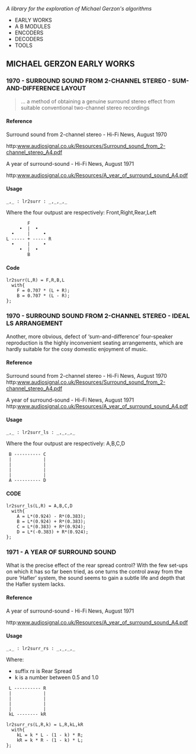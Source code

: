 _A library for the exploration of Michael Gerzon's algorithms_

 * EARLY WORKS
 * A B MODULES
 * ENCODERS
 * DECODERS
 * TOOLS

## MICHAEL GERZON EARLY WORKS

### 1970 - SURROUND SOUND FROM 2-CHANNEL STEREO - SUM-AND-DIFFERENCE LAYOUT

> ... a method of obtaining a genuine surround stereo effect from suitable conventional two-channel stereo recordings

#### Reference

Surround sound from 2-channel stereo - Hi-Fi News, August 1970

http:www.audiosignal.co.uk/Resources/Surround_sound_from_2-channel_stereo_A4.pdf

A year of surround-sound - Hi-Fi News, August 1971

http:www.audiosignal.co.uk/Resources/A_year_of_surround_sound_A4.pdf

#### Usage

```
_,_ : lr2surr : _,_,_,_
```

Where the four outpust are respectively:
Front,Right,Rear,Left

```text
        F
     •  |  •
  •     |     •
L ----- + ----- R
  •     |     •
     •  |  •
        B
```        

#### Code

```
lr2surr(L,R) = F,R,B,L
  with{
    F = 0.707 * (L + R);
    B = 0.707 * (L - R);
};
```

### 1970 - SURROUND SOUND FROM 2-CHANNEL STEREO - IDEAL LS ARRANGEMENT

Another, more obvious, defect of ‘sum-and-difference’ four-speaker
reproduction is the highly inconvenient seating arrangements, which are
hardly suitable for the cosy domestic enjoyment of music.

#### Reference
Surround sound from 2-channel stereo - Hi-Fi News, August 1970
http:www.audiosignal.co.uk/Resources/Surround_sound_from_2-channel_stereo_A4.pdf

A year of surround-sound - Hi-Fi News, August 1971
http:www.audiosignal.co.uk/Resources/A_year_of_surround_sound_A4.pdf

#### Usage

```
_,_ : lr2surr_ls : _,_,_,_
```

Where the four outpust are respectively: A,B,C,D

```text
 B ---------- C
 |            |
 |            |
 |            |
 |            |
 A ---------- D
```

#### CODE

```
lr2surr_ls(L,R) = A,B,C,D
  with{
    A = L*(0.924) - R*(0.383);
    B = L*(0.924) + R*(0.383);
    C = L*(0.383) + R*(0.924);
    D = L*(-0.383) + R*(0.924);
};
```

### 1971 - A YEAR OF SURROUND SOUND

What is the precise effect of the rear spread control? With the few set-ups
on which it has so far been tried, as one turns the control away from the
pure ‘Hafler’ system, the sound seems to gain a subtle life and depth that
the Hafler system lacks.

#### Reference

A year of surround-sound - Hi-Fi News, August 1971

http:www.audiosignal.co.uk/Resources/A_year_of_surround_sound_A4.pdf

#### Usage

```
_,_ : lr2surr_rs : _,_,_,_
```

Where:

 * suffix _rs_ is Rear Spread
 * k is a number between 0.5 and 1.0

```text
 L ---------- R
 |            |
 |            |
 |            |
 |            |
 kL -------- kR
```

```
lr2surr_rs(L,R,k) = L,R,kL,kR
  with{
    kL = k * L - (1 - k) * R;
    kR = k * R - (1 - k) * L;
};
```
